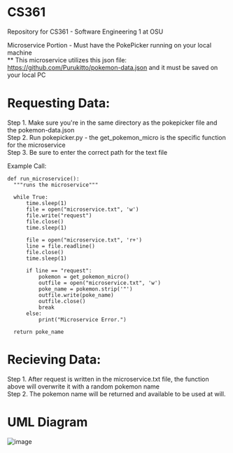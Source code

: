 # CS361
Repository for CS361 - Software Engineering 1 at OSU


Microservice Portion - Must have the PokePicker running on your local machine <br>
** This microservice utilizes this json file: https://github.com/Purukitto/pokemon-data.json and it must be saved on your local PC

# Requesting Data:

Step 1. Make sure you're in the same directory as the pokepicker file and the pokemon-data.json <br>
Step 2. Run pokepicker.py - the get_pokemon_micro is the specific function for the microservice <br>
Step 3. Be sure to enter the correct path for the text file <br>

Example Call:

    def run_microservice():
      """runs the microservice"""
    
      while True:
          time.sleep(1)
          file = open("microservice.txt", 'w')
          file.write("request")
          file.close()
          time.sleep(1)
  
          file = open("microservice.txt", 'r+')
          line = file.readline()
          file.close()
          time.sleep(1)
  
          if line == "request":
              pokemon = get_pokemon_micro() 
              outfile = open("microservice.txt", 'w')
              poke_name = pokemon.strip('"')
              outfile.write(poke_name)
              outfile.close()
              break
          else:
              print("Microservice Error.")
  
      return poke_name  

# Recieving Data:

Step 1. After request is written in the microservice.txt file, the function above will overwrite it with a random pokemon name <br>
Step 2. The pokemon name will be returned and available to be used at will. <br>

# UML Diagram
![image](https://github.com/skylarposler/CS361/assets/102645867/42545b8c-d9b4-4b78-aefb-0f8b3a20da6a)

